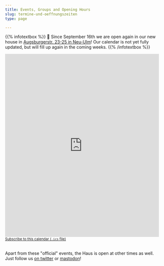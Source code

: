 ```yaml
---
title: Events, Groups and Opening Hours
slug: termine-und-oeffnungszeiten
type: page

---
```


{{% infotextbox %}}
🥳 Since September 16th we are open again in our new house in [Augsburgerstr. 23-25 in Neu-Ulm](https://www.openstreetmap.org/node/10889781438)! Our calendar is not yet fully updated, but will fill up again in the coming weeks.
{{% /infotextbox %}}

<iframe style="border-width: 0;margin-bottom: 0;" src="https://calendar.google.com/calendar/embed?mode=AGENDA&height=600&wkst=2&bgcolor=%23FFFFFF&src=slaun4l80uh2s0ototiol4qkgo%40group.calendar.google.com&color=%23B1440E&ctz=Europe%2FBerlin" width="100%" height="600" frameborder="0" scrolling="no"></iframe>
<small><a href="/calendar/public.ics">Subscribe to this calendar (<code>.ics</code> file)</a></small><br/><br/>


Apart from these "official" events, the Haus is open at other times as well. Just follow us [on twitter][1] or [mastodon][2]!

  [1]: https://twitter.com/temporaerhaus
  [2]: https://chaos.social/@temporaerhaus
